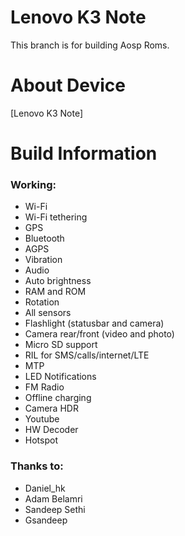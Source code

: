 Lenovo K3 Note 
==============

This branch is for building Aosp Roms.

# About Device

[Lenovo K3 Note]

# Build Information

### Working:
 * Wi-Fi
 * Wi-Fi tethering
 * GPS
 * Bluetooth
 * AGPS
 * Vibration
 * Audio
 * Auto brightness
 * RAM and ROM
 * Rotation
 * All sensors
 * Flashlight (statusbar and camera)
 * Camera rear/front (video and photo)
 * Micro SD support
 * RIL for SMS/calls/internet/LTE 
 * MTP 
 * LED Notifications
 * FM Radio
 * Offline charging
 * Camera HDR
 * Youtube
 * HW Decoder
 * Hotspot

### Thanks to:
 * Daniel_hk
 * Adam Belamri
 * Sandeep Sethi
 * Gsandeep
